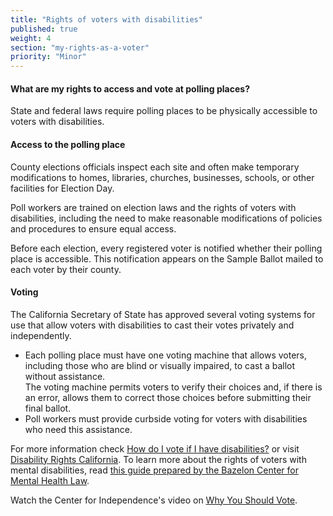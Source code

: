 ```yaml
---
title: "Rights of voters with disabilities"
published: true
weight: 4
section: "my-rights-as-a-voter"
priority: "Minor"
---
```

#### What are my rights to access and vote at polling places?  
State and federal laws require polling places to be physically accessible to voters with disabilities.  

#### Access to the polling place  
County elections officials inspect each site and often make temporary modifications to homes, libraries, churches, businesses, schools, or other facilities for Election Day.  

Poll workers are trained on election laws and the rights of voters with disabilities, including the need to make reasonable modifications of policies and procedures to ensure equal access.  

Before each election, every registered voter is notified whether their polling place is accessible. This notification appears  on the Sample Ballot mailed to each voter by their county.  

#### Voting  
The California Secretary of State has approved several voting systems for use that allow voters with disabilities to cast their votes privately and independently.
- Each polling place must have one voting machine that allows voters, including those who are blind or visually impaired, to cast a ballot without assistance.  
	The voting machine permits voters to verify their choices and, if there is an error, allows them to correct those choices before submitting their final ballot.
- Poll workers must provide curbside voting for voters with disabilities who need this assistance.  

For more information check [How do I vote if I have disabilities?](#menu-item-how-do-i-vote-if-i-have-disabilities) or visit [Disability Rights California](http://www.disabilityrightsca.org/pubs/PublicationsVoting.htm). To learn more about the rights of voters with mental disabilities, read [this guide prepared by the Bazelon Center for Mental Health Law](http://www.bazelon.org/wp-content/uploads/2018/10/2018-Voter-Guide-plain-language-Updated.pdf).

Watch the Center for Independence's video on [Why You Should Vote](https://www.youtube.com/watch?v=FIX1KFGIhvQ&t=2s).